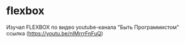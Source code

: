 # flexbox
Изучал FLEXBOX по видео youtube-канала "Быть Программистом" ссылка (https://youtu.be/nIMrrrFnFuQ)
